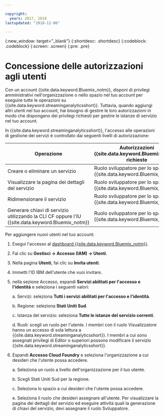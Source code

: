 ```yaml
---

copyright:
  years: 2017, 2018
lastupdated: "2018-12-06"

---
```


<!-- Attribute definitions -->
{:new_window: target="_blank"}
{:shortdesc: .shortdesc}
{:codeblock: .codeblock}
{:screen: .screen}
{:pre: .pre}

# Concessione delle autorizzazioni agli utenti

Con un account {{site.data.keyword.Bluemix_notm}}, disponi di privilegi amministrativi nell'organizzazione o nello spazio nel tuo account per eseguire tutte le operazioni su {{site.data.keyword.streaminganalyticsshort}}. Tuttavia, quando aggiungi altri utenti nel tuo account, hai bisogno di gestire le loro autorizzazioni in modo che dispongano dei privilegi richiesti per gestire le istanze di servizio nel tuo account.

In {{site.data.keyword.streaminganalyticsshort}}, l'accesso alle operazioni di gestione dei servizi è controllato dai seguenti livelli di autorizzazione:

| Operazione | Autorizzazioni {{site.data.keyword.Bluemix_notm}} richieste | Autorizzazioni IAM richieste |
|-----------|------------------------------|--------------------------|
| Creare o eliminare un servizio | Ruolo sviluppatore per lo spazio {{site.data.keyword.Bluemix_notm}} | Nessuna |
| Visualizzare la pagina dei dettagli del servizio | Ruolo sviluppatore per lo spazio {{site.data.keyword.Bluemix_notm}} | Visualizzatore e superiore |
| Ridimensionare il servizio   | Ruolo sviluppatore per lo spazio {{site.data.keyword.Bluemix_notm}} | Editor e superiore |
| Generare chiavi di servizio utilizzando la CLI CF oppure l'IU {{site.data.keyword.Bluemix_notm}} | Ruolo sviluppatore per lo spazio {{site.data.keyword.Bluemix_notm}} | Nessuna |

Per aggiungere nuovi utenti nel tuo account:

1.	Esegui l'accesso al [dashboard {{site.data.keyword.Bluemix_notm}}](https://{DomainName}).

2.	Fai clic su **Gestisci -> Accesso (IAM) -> Utenti**.

3.	Nella pagina **Utenti**, fai clic su **Invita utenti**.

4.	Immetti l'ID IBM dell'utente che vuoi invitare.

5.	nella sezione Accesso, espandi **Servizi abilitati per l'accesso e l'identità** e seleziona i seguenti valori:

	a.	Servizi: seleziona **Tutti i servizi abilitati per l'accesso e l'identità**.

	b.	Regione: seleziona **Stati Uniti Sud**.

	c.	Istanza del servizio: seleziona **Tutte le istanze del servizio correnti**.

	d.	Ruoli: scegli un ruolo per l'utente. I membri con il ruolo Visualizzatore hanno un accesso di sola lettura a {{site.data.keyword.streaminganalyticsshort}}. I membri a cui sono assegnati privilegi di Editor o superiori possono modificare il servizio {{site.data.keyword.streaminganalyticsshort}}.

6.	Espandi **Accesso Cloud Foundry** e seleziona l'organizzazione a cui desideri che l'utente possa accedere.

	a. Seleziona un ruolo a livello dell'organizzazione per il tuo utente.

	b.	Scegli Stati Uniti Sud per la regione.

	c.	Seleziona lo spazio a cui desideri che l'utente possa accedere.

	e.	Seleziona il ruolo che desideri assegnare all'utente. Per visualizzare la pagina dei dettagli del servizio ed eseguire attività quali la generazione di chiavi del servizio, devi assegnare il ruolo Sviluppatore.

